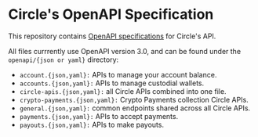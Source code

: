 # Circle's OpenAPI Specification

This repository contains [OpenAPI specifications][openapi] for Circle's API.

All files currrently use OpenAPI version 3.0, and can be found under the `openapi/{json or yaml}` directory:

* `account.{json,yaml}:` APIs to manage your account balance.
* `accounts.{json,yaml}:` APIs to manage custodial wallets.
* `circle-apis.{json,yaml}:` all Circle APIs combined into one file.
* `crypto-payments.{json,yaml}:` Crypto Payments collection Circle APIs.
* `general.{json,yaml}:` common endpoints shared across all Circle APIs.
* `payments.{json,yaml}:` APIs to accept payments.
* `payouts.{json,yaml}:` APIs to make payouts.


[openapi]: https://www.openapis.org/
